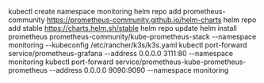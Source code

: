 kubectl create namespace monitoring
helm repo add prometheus-community https://prometheus-community.github.io/helm-charts
helm repo add stable https://charts.helm.sh/stable
helm repo update
helm install prometheus prometheus-community/kube-prometheus-stack --namespace monitoring --kubeconfig /etc/rancher/k3s/k3s.yaml
kubectl port-forward service/prometheus-grafana --address 0.0.0.0 3111:80 --namespace monitoring
kubectl port-forward service/prometheus-kube-prometheus-prometheus --address 0.0.0.0 9090:9090 --namespace monitoring

